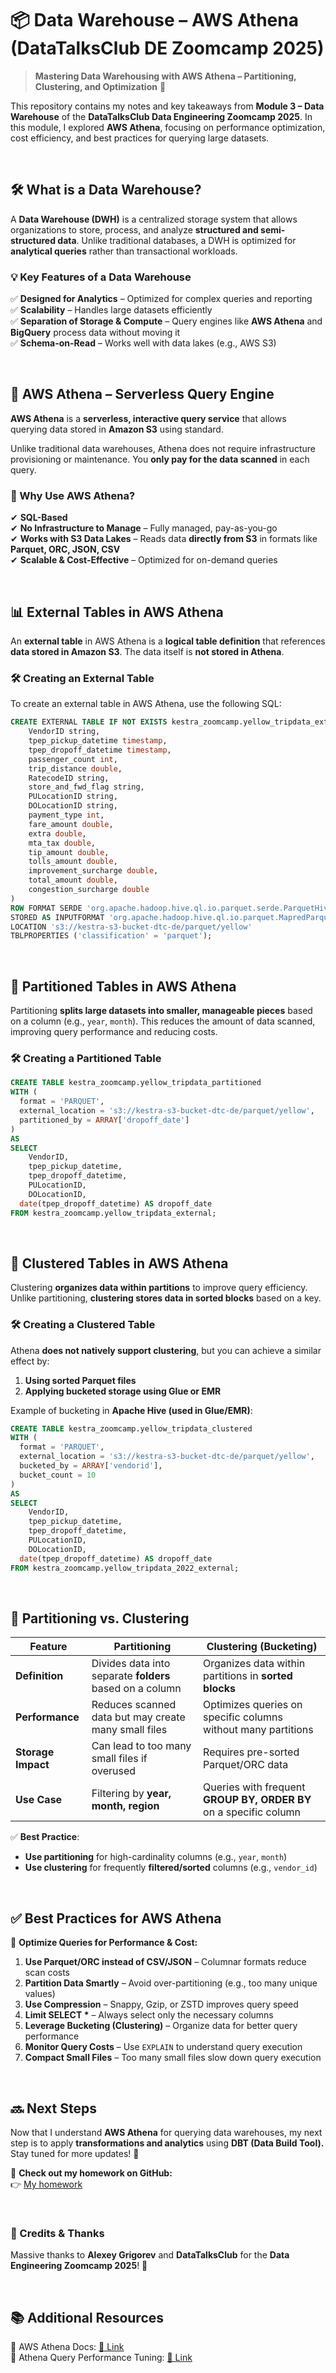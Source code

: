 # **📦 Data Warehouse – AWS Athena (DataTalksClub DE Zoomcamp 2025)**
> **Mastering Data Warehousing with AWS Athena – Partitioning, Clustering, and Optimization** 🚀  

This repository contains my notes and key takeaways from **Module 3 – Data Warehouse** of the **DataTalksClub Data Engineering Zoomcamp 2025**. In this module, I explored **AWS Athena**, focusing on performance optimization, cost efficiency, and best practices for querying large datasets.


<br>

## **🛠️ What is a Data Warehouse?**
A **Data Warehouse (DWH)** is a centralized storage system that allows organizations to store, process, and analyze **structured and semi-structured data**. Unlike traditional databases, a DWH is optimized for **analytical queries** rather than transactional workloads.

### **💡 Key Features of a Data Warehouse**
✅ **Designed for Analytics** – Optimized for complex queries and reporting  
✅ **Scalability** – Handles large datasets efficiently  
✅ **Separation of Storage & Compute** – Query engines like **AWS Athena** and **BigQuery** process data without moving it  
✅ **Schema-on-Read** – Works well with data lakes (e.g., AWS S3)  

<br>

## **📌 AWS Athena – Serverless Query Engine**
**AWS Athena** is a **serverless, interactive query service** that allows querying data stored in **Amazon S3** using standard.  

Unlike traditional data warehouses, Athena does not require infrastructure provisioning or maintenance. You **only pay for the data scanned** in each query.

### **🎯 Why Use AWS Athena?**
✔ **SQL-Based** \
✔ **No Infrastructure to Manage** – Fully managed, pay-as-you-go  
✔ **Works with S3 Data Lakes** – Reads data **directly from S3** in formats like **Parquet, ORC, JSON, CSV**  
✔ **Scalable & Cost-Effective** – Optimized for on-demand queries  

<br>

## **📊 External Tables in AWS Athena**
An **external table** in AWS Athena is a **logical table definition** that references **data stored in Amazon S3**. The data itself is **not stored in Athena**.

### **🛠️ Creating an External Table**
To create an external table in AWS Athena, use the following SQL:

```sql
CREATE EXTERNAL TABLE IF NOT EXISTS kestra_zoomcamp.yellow_tripdata_external (
    VendorID string,
    tpep_pickup_datetime timestamp,
    tpep_dropoff_datetime timestamp,
    passenger_count int,
    trip_distance double,
    RatecodeID string,
    store_and_fwd_flag string,
    PULocationID string,
    DOLocationID string,
    payment_type int,
    fare_amount double,
    extra double,
    mta_tax double,
    tip_amount double,
    tolls_amount double,
    improvement_surcharge double,
    total_amount double,
    congestion_surcharge double
)
ROW FORMAT SERDE 'org.apache.hadoop.hive.ql.io.parquet.serde.ParquetHiveSerDe'
STORED AS INPUTFORMAT 'org.apache.hadoop.hive.ql.io.parquet.MapredParquetInputFormat' OUTPUTFORMAT 'org.apache.hadoop.hive.ql.io.parquet.MapredParquetOutputFormat'
LOCATION 's3://kestra-s3-bucket-dtc-de/parquet/yellow'
TBLPROPERTIES ('classification' = 'parquet');
```

<br>

## **📌 Partitioned Tables in AWS Athena**
Partitioning **splits large datasets into smaller, manageable pieces** based on a column (e.g., `year`, `month`). This reduces the amount of data scanned, improving query performance and reducing costs.

### **🛠️ Creating a Partitioned Table**
```sql
CREATE TABLE kestra_zoomcamp.yellow_tripdata_partitioned
WITH (
  format = 'PARQUET',
  external_location = 's3://kestra-s3-bucket-dtc-de/parquet/yellow',
  partitioned_by = ARRAY['dropoff_date']
)
AS
SELECT
    VendorID,
    tpep_pickup_datetime,
    tpep_dropoff_datetime,
    PULocationID,
    DOLocationID,
  date(tpep_dropoff_datetime) AS dropoff_date
FROM kestra_zoomcamp.yellow_tripdata_external;
```
<br>


## **📌 Clustered Tables in AWS Athena**
Clustering **organizes data within partitions** to improve query efficiency. Unlike partitioning, **clustering stores data in sorted blocks** based on a key.

### **🛠️ Creating a Clustered Table**
Athena **does not natively support clustering**, but you can achieve a similar effect by:
1. **Using sorted Parquet files**  
2. **Applying bucketed storage using Glue or EMR**  

Example of bucketing in **Apache Hive (used in Glue/EMR)**:

```sql
CREATE TABLE kestra_zoomcamp.yellow_tripdata_clustered
WITH (
  format = 'PARQUET',
  external_location = 's3://kestra-s3-bucket-dtc-de/parquet/yellow',
  bucketed_by = ARRAY['vendorid'],
  bucket_count = 10
)
AS
SELECT
    VendorID,
    tpep_pickup_datetime,
    tpep_dropoff_datetime,
    PULocationID,
    DOLocationID,
  date(tpep_dropoff_datetime) AS dropoff_date
FROM kestra_zoomcamp.yellow_tripdata_2022_external;
```

<br>

## **📌 Partitioning vs. Clustering**
| Feature         | Partitioning | Clustering (Bucketing) |
|----------------|-------------|------------------------|
| **Definition** | Divides data into separate **folders** based on a column | Organizes data within partitions in **sorted blocks** |
| **Performance** | Reduces scanned data but may create many small files | Optimizes queries on specific columns without many partitions |
| **Storage Impact** | Can lead to too many small files if overused | Requires pre-sorted Parquet/ORC data |
| **Use Case** | Filtering by **year, month, region** | Queries with frequent **GROUP BY, ORDER BY** on a specific column |

✅ **Best Practice**:  
- **Use partitioning** for high-cardinality columns (e.g., `year`, `month`)  
- **Use clustering** for frequently **filtered/sorted** columns (e.g., `vendor_id`)  

<br>

## **✅ Best Practices for AWS Athena**
🚀 **Optimize Queries for Performance & Cost:**
1. **Use Parquet/ORC instead of CSV/JSON** – Columnar formats reduce scan costs  
2. **Partition Data Smartly** – Avoid over-partitioning (e.g., too many unique values)  
3. **Use Compression** – Snappy, Gzip, or ZSTD improves query speed  
4. **Limit SELECT \*** – Always select only the necessary columns  
5. **Leverage Bucketing (Clustering)** – Organize data for better query performance  
6. **Monitor Query Costs** – Use `EXPLAIN` to understand query execution  
7. **Compact Small Files** – Too many small files slow down query execution  

<br>

## **🔜 Next Steps**
Now that I understand **AWS Athena** for querying data warehouses, my next step is to apply **transformations and analytics** using **DBT (Data Build Tool).** Stay tuned for more updates! 🚀

📌 **Check out my homework on GitHub:**  
👉 [My homework](/03-data-warehouse/homework.md)

<br>

### **🙏 Credits & Thanks**
Massive thanks to **Alexey Grigorev** and **DataTalksClub** for the **Data Engineering Zoomcamp 2025**! 🎉

<br>

## **📚 Additional Resources**
📖 AWS Athena Docs: [🔗 Link](https://docs.aws.amazon.com/athena/latest/ug/what-is.html)  
📖 Athena Query Performance Tuning: [🔗 Link](https://docs.aws.amazon.com/athena/latest/ug/performance-tuning.html)

